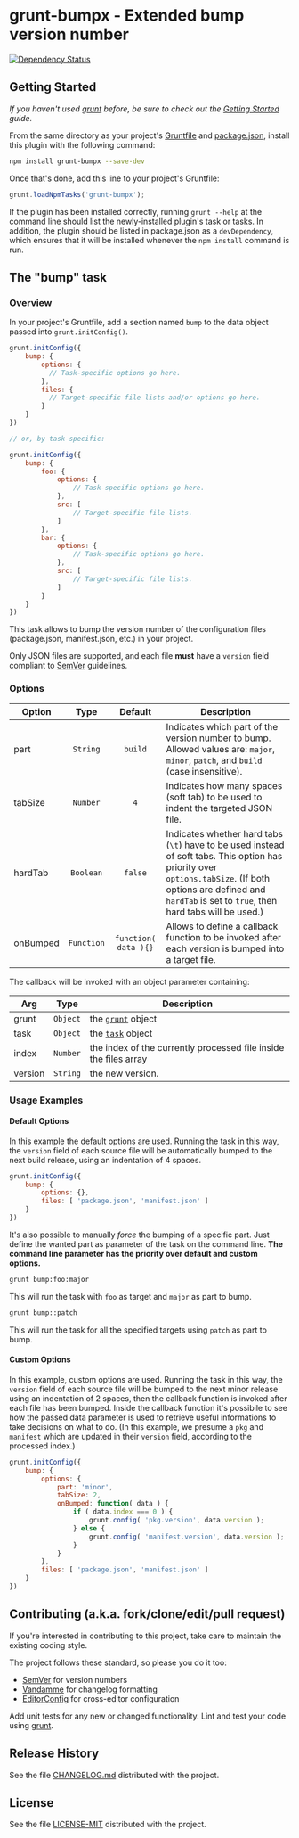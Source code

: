 # grunt-bumpx - Extended bump version number
[![Dependency Status](https://gemnasium.com/Ragnarokkr/grunt-bump.png)](https://gemnasium.com/Ragnarokkr/grunt-bump)

## Getting Started
_If you haven't used [grunt][] before, be sure to check out the
[Getting Started][] guide._

From the same directory as your project's [Gruntfile][Getting Started] and
[package.json][], install this plugin with the following command:

```bash
npm install grunt-bumpx --save-dev
```

Once that's done, add this line to your project's Gruntfile:

```js
grunt.loadNpmTasks('grunt-bumpx');
```

If the plugin has been installed correctly, running `grunt --help` at the
command line should list the newly-installed plugin's task or tasks. In
addition, the plugin should be listed in package.json as a `devDependency`,
which ensures that it will be installed whenever the `npm install` command
is run.

## The "bump" task

### Overview
In your project's Gruntfile, add a section named `bump` to the data object
passed into `grunt.initConfig()`.

```js
grunt.initConfig({
    bump: {
        options: {
          // Task-specific options go here.
        },
        files: {
          // Target-specific file lists and/or options go here.
        }
    }
})

// or, by task-specific:

grunt.initConfig({
    bump: {
        foo: {
            options: {
                // Task-specific options go here.
            },
            src: [
                // Target-specific file lists.
            ]
        },
        bar: {
            options: {
                // Task-specific options go here.
            },
            src: [
                // Target-specific file lists.
            ]
        }
    }
})
```

This task allows to bump the version number of the configuration files
(package.json, manifest.json, etc.) in your project.

Only JSON files are supported, and each file **must** have a `version` field
compliant to [SemVer][] guidelines.

### Options

Option | Type | Default | Description
---|:---:|:---:|---
part | `String` | `build` | Indicates which part of the version number to bump. Allowed values are: `major`, `minor`, `patch`, and `build` (case insensitive).
tabSize | `Number` | `4` | Indicates how many spaces (soft tab) to be used to indent the targeted JSON file.
hardTab | `Boolean` | `false` | Indicates whether hard tabs (`\t`) have to be used instead of soft tabs. This option has priority over `options.tabSize`. (If both options are defined and `hardTab` is set to `true`, then hard tabs will be used.)
onBumped | `Function` | `function( data ){}` | Allows to define a callback function to be invoked after each version is bumped into a target file.

The callback will be invoked with an object parameter containing:

Arg | Type | Description
---|:---:|---
grunt | `Object` | the [`grunt`][grunt-object] object
task | `Object` | the [`task`][task] object
index | `Number` | the index of the currently processed file inside the files array
version | `String` | the new version.

### Usage Examples

#### Default Options
In this example the default options are used. Running the task in this way,
the `version` field of each source file will be automatically bumped to the
next build release, using an indentation of 4 spaces.

```js
grunt.initConfig({
    bump: {
        options: {},
        files: [ 'package.json', 'manifest.json' ]
    }
})
```

It's also possible to manually *force* the bumping of a specific part. Just
define the wanted part as parameter of the task on the command line. **The
command line parameter has the priority over default and custom options.**

```bash
grunt bump:foo:major
```

This will run the task with `foo` as target and `major` as part to bump.

```bash
grunt bump::patch
```

This will run the task for all the specified targets using `patch` as part to
bump.

#### Custom Options
In this example, custom options are used. Running the task in this way, the
`version` field of each source file will be bumped to the next minor release
using an indentation of 2 spaces, then the callback function is invoked after
each file has been bumped. Inside the callback function it's possibile to see
how the passed data parameter is used to retrieve useful informations to take
decisions on what to do. (In this example, we presume a `pkg` and `manifest`
which are updated in their `version` field, according to the processed index.)

```js
grunt.initConfig({
    bump: {
        options: {
            part: 'minor',
            tabSize: 2,
            onBumped: function( data ) {
                if ( data.index === 0 ) {
                    grunt.config( 'pkg.version', data.version );
                } else {
                    grunt.config( 'manifest.version', data.version );
                }
            }
        },
        files: [ 'package.json', 'manifest.json' ]
    }
})
```

## Contributing (a.k.a. fork/clone/edit/pull request)
If you're interested in contributing to this project, take care to maintain the
existing coding style.

The project follows these standard, so please you do it too:

* [SemVer][] for version numbers
* [Vandamme][] for changelog formatting
* [EditorConfig][] for cross-editor configuration

Add unit tests for any new or changed functionality. Lint and test your code
using [grunt][].

## Release History
See the file [CHANGELOG.md][changelog] distributed with the project.

## License
See the file [LICENSE-MIT][license] distributed with the project.

[grunt]: http://gruntjs.com/
[Getting Started]: http://gruntjs.com/getting-started
[package.json]: https://npmjs.org/doc/json.html
[SemVer]: http://semver.org/
[grunt-object]: http://gruntjs.com/api/grunt#grunt.initconfig
[task]: http://gruntjs.com/inside-tasks
[Vandamme]: https://github.com/tech-angels/vandamme
[EditorConfig]: http://editorconfig.org/
[changelog]: CHANGELOG.md
[license]: LICENSE-MIT
